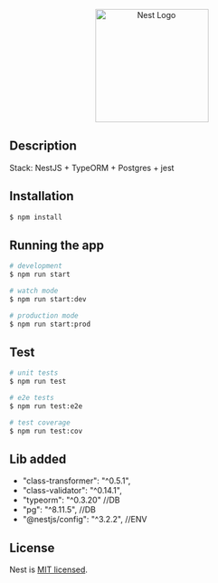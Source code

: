 <p align="center">
  <a href="http://nestjs.com/" target="blank"><img src="https://nestjs.com/img/logo-small.svg" width="200" alt="Nest Logo" /></a>
</p>
  

## Description
Stack: NestJS + TypeORM + Postgres + jest

## Installation

```bash
$ npm install
```

## Running the app

```bash
# development
$ npm run start

# watch mode
$ npm run start:dev

# production mode
$ npm run start:prod
```

## Test

```bash
# unit tests
$ npm run test

# e2e tests
$ npm run test:e2e

# test coverage
$ npm run test:cov
```

## Lib added

- "class-transformer": "^0.5.1",
- "class-validator": "^0.14.1",
- "typeorm": "^0.3.20" //DB
- "pg": "^8.11.5", //DB
- "@nestjs/config": "^3.2.2", //ENV


## License

Nest is [MIT licensed](LICENSE).
